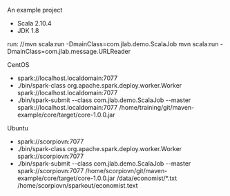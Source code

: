 An example project
- Scala 2.10.4
- JDK 1.8

run:
    //mvn scala:run -DmainClass=com.jlab.demo.ScalaJob
    mvn scala:run -DmainClass=com.jlab.message.URLReader

CentOS
- spark://localhost.localdomain:7077
- ./bin/spark-class org.apache.spark.deploy.worker.Worker spark://localhost.localdomain:7077
- ./bin/spark-submit --class com.jlab.demo.ScalaJob --master spark://localhost.localdomain:7077 /home/training/git/maven-example/core/target/core-1.0.0.jar

Ubuntu
- spark://scorpiovn:7077
- ./bin/spark-class org.apache.spark.deploy.worker.Worker spark://scorpiovn:7077
- ./bin/spark-submit --class com.jlab.demo.ScalaJob --master spark://scorpiovn:7077 /home/scorpiovn/git/maven-example/core/target/core-1.0.0.jar /data/economist/*.txt /home/scorpiovn/sparkout/economist.text



